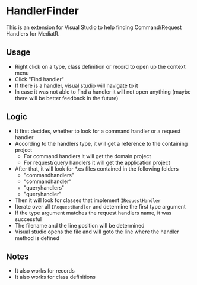 # HandlerFinder

This is an extension for Visual Studio to help finding Command/Request Handlers for MediatR.

## Usage
- Right click on a type, class definition or record to open up the context menu
- Click "Find handler"
- If there is a handler, visual studio will navigate to it
- In case it was not able to find a handler it will not open anything (maybe there will be better feedback in the future)

## Logic
- It first decides, whether to look for a command handler or a request handler
- According to the handlers type, it will get a reference to the containing project
  - For command handlers it will get the domain project
  - For request/query handlers it will get the application project
- After that, it will look for *.cs files contained in the following folders
  - "commandhandlers"
  - "commandhandler"
  - "queryhandlers"
  - "queryhandler"
- Then it will look for classes that implement `IRequestHandler`
- Iterate over all `IRequestHandler` and determine the first type argument
- If the type argument matches the request handlers name, it was successful
- The filename and the line position will be determined
- Visual studio opens the file and will goto the line where the handler method is defined

## Notes
- It also works for records
- It also works for class definitions
